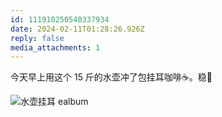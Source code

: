 ```yaml
---
id: 111910250540337934
date: 2024-02-11T01:28:26.926Z
reply: false
media_attachments: 1
---
```


今天早上用这个 15 斤的水壶冲了包挂耳咖啡☕。稳💪

![水壶挂耳
ealbum](https://files.e5n.cc/media_attachments/files/111/910/238/659/815/966/original/236260c75c651d4b.jpg)
